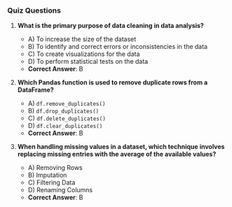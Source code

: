 ### Quiz Questions ###

1. **What is the primary purpose of data cleaning in data analysis?**  
   - A) To increase the size of the dataset  
   - B) To identify and correct errors or inconsistencies in the data  
   - C) To create visualizations for the data  
   - D) To perform statistical tests on the data  
   - **Correct Answer**: B

2. **Which Pandas function is used to remove duplicate rows from a DataFrame?**  
   - A) `df.remove_duplicates()`  
   - B) `df.drop_duplicates()`  
   - C) `df.delete_duplicates()`  
   - D) `df.clear_duplicates()`  
   - **Correct Answer**: B

3. **When handling missing values in a dataset, which technique involves replacing missing entries with the average of the available values?**  
   - A) Removing Rows  
   - B) Imputation  
   - C) Filtering Data  
   - D) Renaming Columns  
   - **Correct Answer**: B